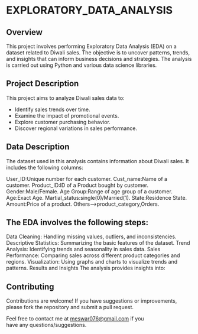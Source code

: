 # EXPLORATORY_DATA_ANALYSIS


## Overview

This project involves performing Exploratory Data Analysis (EDA) on a dataset related to Diwali sales. The objective is to uncover patterns, trends, and insights that can inform business decisions and strategies. The analysis is carried out using Python and various data science libraries.


## Project Description

This project aims to analyze Diwali sales data to:
- Identify sales trends over time.
- Examine the impact of promotional events.
- Explore customer purchasing behavior.
- Discover regional variations in sales performance.


## Data Description

The dataset used in this analysis contains information about Diwali sales. It includes the following columns:

User_ID:Unique number for each customer.
Cust_name:Name of a customer.
Product_ID:ID of a Product bought by customer.
Gender:Male/Female.
Age Group:Range of age group of a customer.
Age:Exact Age.
Martial_status:single(0)/Married(1).
State:Residence State.
Amount:Price of a product.
Others-->product_category,Orders.

## The EDA involves the following steps:

Data Cleaning: Handling missing values, outliers, and inconsistencies.
Descriptive Statistics: Summarizing the basic features of the dataset.
Trend Analysis: Identifying trends and seasonality in sales data.
Sales Performance: Comparing sales across different product categories and regions.
Visualization: Using graphs and charts to visualize trends and patterns.
Results and Insights
The analysis provides insights into:

## Contributing

Contributions are welcome! If you have suggestions or improvements, please fork the repository and submit a pull request.

Feel free to contact me at meswar076@gmail.com if you have any questions/suggestions.
